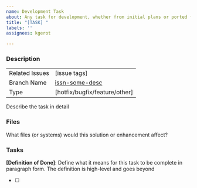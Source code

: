 ```yaml
---
name: Development Task
about: Any task for development, whether from initial plans or ported from a request/bug
title: "[TASK] "
labels: ''
assignees: kgerot

---
```


### Description

|                  |                                  |
| :--------------  | :------------------------------- |
| Related Issues   | [issue tags]                     |
| Branch Name      | [issn-some-desc](https://github.com/kgerot/electron-boilerplate/tree/issn-some-desc)    |
| Type             | [hotfix/bugfix/feature/other]    |

Describe the task in detail

### Files 

What files (or systems) would this solution or enhancement affect?

### Tasks

**[Definition of Done]**:  Define what it means for this task to be complete in paragraph form. The definition is high-level and goes beyond

- [ ]
